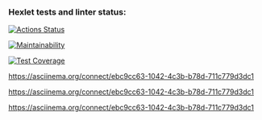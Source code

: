 ### Hexlet tests and linter status:
[![Actions Status](https://github.com/demid58000/python-project-49/workflows/hexlet-check/badge.svg)](https://github.com/demid58000/python-project-49/actions)

[![Maintainability](https://api.codeclimate.com/v1/badges/e966b94f8276eca0e6d0/maintainability)](https://codeclimate.com/github/demid58000/python-project-49/maintainability)

[![Test Coverage](https://api.codeclimate.com/v1/badges/e966b94f8276eca0e6d0/test_coverage)](https://codeclimate.com/github/demid58000/python-project-49/test_coverage)

https://asciinema.org/connect/ebc9cc63-1042-4c3b-b78d-711c779d3dc1

https://asciinema.org/connect/ebc9cc63-1042-4c3b-b78d-711c779d3dc1

https://asciinema.org/connect/ebc9cc63-1042-4c3b-b78d-711c779d3dc1